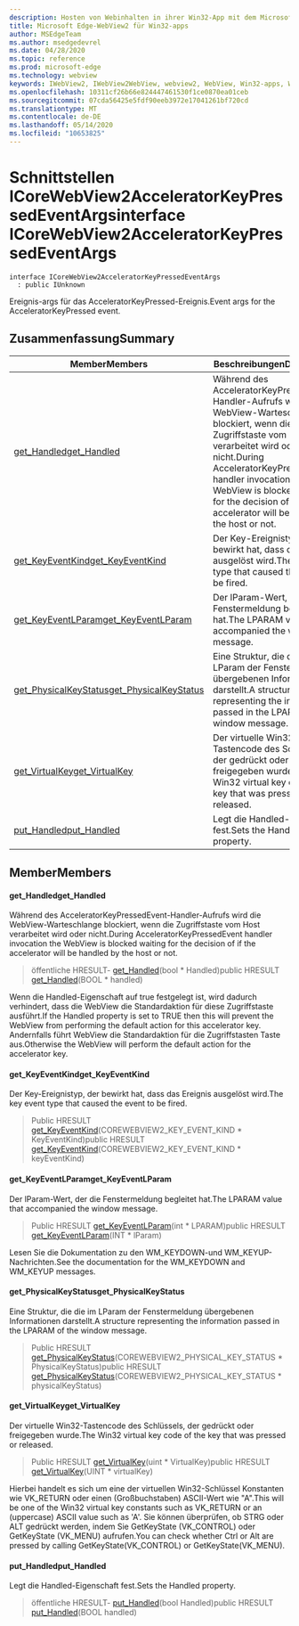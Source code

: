 ```yaml
---
description: Hosten von Webinhalten in ihrer Win32-App mit dem Microsoft Edge WebView2-Steuerelement
title: Microsoft Edge-WebView2 für Win32-apps
author: MSEdgeTeam
ms.author: msedgedevrel
ms.date: 04/28/2020
ms.topic: reference
ms.prod: microsoft-edge
ms.technology: webview
keywords: IWebView2, IWebView2WebView, webview2, WebView, Win32-apps, Win32, Edge, ICoreWebView2, ICoreWebView2Controller, Browser-Steuerelement, Edge-HTML
ms.openlocfilehash: 10311cf26b66e824447461530f1ce0870ea01ceb
ms.sourcegitcommit: 07cda56425e5fdf90eeb3972e17041261bf720cd
ms.translationtype: MT
ms.contentlocale: de-DE
ms.lasthandoff: 05/14/2020
ms.locfileid: "10653825"
---
```

# <span data-ttu-id="cf56d-104">Schnittstellen ICoreWebView2AcceleratorKeyPressedEventArgs</span><span class="sxs-lookup"><span data-stu-id="cf56d-104">interface ICoreWebView2AcceleratorKeyPressedEventArgs</span></span> 

```
interface ICoreWebView2AcceleratorKeyPressedEventArgs
  : public IUnknown
```

<span data-ttu-id="cf56d-105">Ereignis-args für das AcceleratorKeyPressed-Ereignis.</span><span class="sxs-lookup"><span data-stu-id="cf56d-105">Event args for the AcceleratorKeyPressed event.</span></span>

## <span data-ttu-id="cf56d-106">Zusammenfassung</span><span class="sxs-lookup"><span data-stu-id="cf56d-106">Summary</span></span>

 <span data-ttu-id="cf56d-107">Member</span><span class="sxs-lookup"><span data-stu-id="cf56d-107">Members</span></span>                        | <span data-ttu-id="cf56d-108">Beschreibungen</span><span class="sxs-lookup"><span data-stu-id="cf56d-108">Descriptions</span></span>
--------------------------------|---------------------------------------------
[<span data-ttu-id="cf56d-109">get_Handled</span><span class="sxs-lookup"><span data-stu-id="cf56d-109">get_Handled</span></span>](#get_handled) | <span data-ttu-id="cf56d-110">Während des AcceleratorKeyPressedEvent-Handler-Aufrufs wird die WebView-Warteschlange blockiert, wenn die Zugriffstaste vom Host verarbeitet wird oder nicht.</span><span class="sxs-lookup"><span data-stu-id="cf56d-110">During AcceleratorKeyPressedEvent handler invocation the WebView is blocked waiting for the decision of if the accelerator will be handled by the host or not.</span></span>
[<span data-ttu-id="cf56d-111">get_KeyEventKind</span><span class="sxs-lookup"><span data-stu-id="cf56d-111">get_KeyEventKind</span></span>](#get_keyeventkind) | <span data-ttu-id="cf56d-112">Der Key-Ereignistyp, der bewirkt hat, dass das Ereignis ausgelöst wird.</span><span class="sxs-lookup"><span data-stu-id="cf56d-112">The key event type that caused the event to be fired.</span></span>
[<span data-ttu-id="cf56d-113">get_KeyEventLParam</span><span class="sxs-lookup"><span data-stu-id="cf56d-113">get_KeyEventLParam</span></span>](#get_keyeventlparam) | <span data-ttu-id="cf56d-114">Der lParam-Wert, der die Fenstermeldung begleitet hat.</span><span class="sxs-lookup"><span data-stu-id="cf56d-114">The LPARAM value that accompanied the window message.</span></span>
[<span data-ttu-id="cf56d-115">get_PhysicalKeyStatus</span><span class="sxs-lookup"><span data-stu-id="cf56d-115">get_PhysicalKeyStatus</span></span>](#get_physicalkeystatus) | <span data-ttu-id="cf56d-116">Eine Struktur, die die im LParam der Fenstermeldung übergebenen Informationen darstellt.</span><span class="sxs-lookup"><span data-stu-id="cf56d-116">A structure representing the information passed in the LPARAM of the window message.</span></span>
[<span data-ttu-id="cf56d-117">get_VirtualKey</span><span class="sxs-lookup"><span data-stu-id="cf56d-117">get_VirtualKey</span></span>](#get_virtualkey) | <span data-ttu-id="cf56d-118">Der virtuelle Win32-Tastencode des Schlüssels, der gedrückt oder freigegeben wurde.</span><span class="sxs-lookup"><span data-stu-id="cf56d-118">The Win32 virtual key code of the key that was pressed or released.</span></span>
[<span data-ttu-id="cf56d-119">put_Handled</span><span class="sxs-lookup"><span data-stu-id="cf56d-119">put_Handled</span></span>](#put_handled) | <span data-ttu-id="cf56d-120">Legt die Handled-Eigenschaft fest.</span><span class="sxs-lookup"><span data-stu-id="cf56d-120">Sets the Handled property.</span></span>

## <span data-ttu-id="cf56d-121">Member</span><span class="sxs-lookup"><span data-stu-id="cf56d-121">Members</span></span>

#### <span data-ttu-id="cf56d-122">get_Handled</span><span class="sxs-lookup"><span data-stu-id="cf56d-122">get_Handled</span></span> 

<span data-ttu-id="cf56d-123">Während des AcceleratorKeyPressedEvent-Handler-Aufrufs wird die WebView-Warteschlange blockiert, wenn die Zugriffstaste vom Host verarbeitet wird oder nicht.</span><span class="sxs-lookup"><span data-stu-id="cf56d-123">During AcceleratorKeyPressedEvent handler invocation the WebView is blocked waiting for the decision of if the accelerator will be handled by the host or not.</span></span>

> <span data-ttu-id="cf56d-124">öffentliche HRESULT- [get_Handled](#get_handled)(bool \* Handled)</span><span class="sxs-lookup"><span data-stu-id="cf56d-124">public HRESULT [get_Handled](#get_handled)(BOOL \* handled)</span></span>

<span data-ttu-id="cf56d-125">Wenn die Handled-Eigenschaft auf true festgelegt ist, wird dadurch verhindert, dass die WebView die Standardaktion für diese Zugriffstaste ausführt.</span><span class="sxs-lookup"><span data-stu-id="cf56d-125">If the Handled property is set to TRUE then this will prevent the WebView from performing the default action for this accelerator key.</span></span> <span data-ttu-id="cf56d-126">Andernfalls führt WebView die Standardaktion für die Zugriffstasten Taste aus.</span><span class="sxs-lookup"><span data-stu-id="cf56d-126">Otherwise the WebView will perform the default action for the accelerator key.</span></span>

#### <span data-ttu-id="cf56d-127">get_KeyEventKind</span><span class="sxs-lookup"><span data-stu-id="cf56d-127">get_KeyEventKind</span></span> 

<span data-ttu-id="cf56d-128">Der Key-Ereignistyp, der bewirkt hat, dass das Ereignis ausgelöst wird.</span><span class="sxs-lookup"><span data-stu-id="cf56d-128">The key event type that caused the event to be fired.</span></span>

> <span data-ttu-id="cf56d-129">Public HRESULT [get_KeyEventKind](#get_keyeventkind)(COREWEBVIEW2_KEY_EVENT_KIND \* KeyEventKind)</span><span class="sxs-lookup"><span data-stu-id="cf56d-129">public HRESULT [get_KeyEventKind](#get_keyeventkind)(COREWEBVIEW2_KEY_EVENT_KIND \* keyEventKind)</span></span>

#### <span data-ttu-id="cf56d-130">get_KeyEventLParam</span><span class="sxs-lookup"><span data-stu-id="cf56d-130">get_KeyEventLParam</span></span> 

<span data-ttu-id="cf56d-131">Der lParam-Wert, der die Fenstermeldung begleitet hat.</span><span class="sxs-lookup"><span data-stu-id="cf56d-131">The LPARAM value that accompanied the window message.</span></span>

> <span data-ttu-id="cf56d-132">Public HRESULT [get_KeyEventLParam](#get_keyeventlparam)(int \* LPARAM)</span><span class="sxs-lookup"><span data-stu-id="cf56d-132">public HRESULT [get_KeyEventLParam](#get_keyeventlparam)(INT \* lParam)</span></span>

<span data-ttu-id="cf56d-133">Lesen Sie die Dokumentation zu den WM_KEYDOWN-und WM_KEYUP-Nachrichten.</span><span class="sxs-lookup"><span data-stu-id="cf56d-133">See the documentation for the WM_KEYDOWN and WM_KEYUP messages.</span></span>

#### <span data-ttu-id="cf56d-134">get_PhysicalKeyStatus</span><span class="sxs-lookup"><span data-stu-id="cf56d-134">get_PhysicalKeyStatus</span></span> 

<span data-ttu-id="cf56d-135">Eine Struktur, die die im LParam der Fenstermeldung übergebenen Informationen darstellt.</span><span class="sxs-lookup"><span data-stu-id="cf56d-135">A structure representing the information passed in the LPARAM of the window message.</span></span>

> <span data-ttu-id="cf56d-136">Public HRESULT [get_PhysicalKeyStatus](#get_physicalkeystatus)(COREWEBVIEW2_PHYSICAL_KEY_STATUS \* PhysicalKeyStatus)</span><span class="sxs-lookup"><span data-stu-id="cf56d-136">public HRESULT [get_PhysicalKeyStatus](#get_physicalkeystatus)(COREWEBVIEW2_PHYSICAL_KEY_STATUS \* physicalKeyStatus)</span></span>

#### <span data-ttu-id="cf56d-137">get_VirtualKey</span><span class="sxs-lookup"><span data-stu-id="cf56d-137">get_VirtualKey</span></span> 

<span data-ttu-id="cf56d-138">Der virtuelle Win32-Tastencode des Schlüssels, der gedrückt oder freigegeben wurde.</span><span class="sxs-lookup"><span data-stu-id="cf56d-138">The Win32 virtual key code of the key that was pressed or released.</span></span>

> <span data-ttu-id="cf56d-139">Public HRESULT [get_VirtualKey](#get_virtualkey)(uint \* VirtualKey)</span><span class="sxs-lookup"><span data-stu-id="cf56d-139">public HRESULT [get_VirtualKey](#get_virtualkey)(UINT \* virtualKey)</span></span>

<span data-ttu-id="cf56d-140">Hierbei handelt es sich um eine der virtuellen Win32-Schlüssel Konstanten wie VK_RETURN oder einen (Großbuchstaben) ASCII-Wert wie "A".</span><span class="sxs-lookup"><span data-stu-id="cf56d-140">This will be one of the Win32 virtual key constants such as VK_RETURN or an (uppercase) ASCII value such as 'A'.</span></span> <span data-ttu-id="cf56d-141">Sie können überprüfen, ob STRG oder ALT gedrückt werden, indem Sie GetKeyState (VK_CONTROL) oder GetKeyState (VK_MENU) aufrufen.</span><span class="sxs-lookup"><span data-stu-id="cf56d-141">You can check whether Ctrl or Alt are pressed by calling GetKeyState(VK_CONTROL) or GetKeyState(VK_MENU).</span></span>

#### <span data-ttu-id="cf56d-142">put_Handled</span><span class="sxs-lookup"><span data-stu-id="cf56d-142">put_Handled</span></span> 

<span data-ttu-id="cf56d-143">Legt die Handled-Eigenschaft fest.</span><span class="sxs-lookup"><span data-stu-id="cf56d-143">Sets the Handled property.</span></span>

> <span data-ttu-id="cf56d-144">öffentliche HRESULT- [put_Handled](#put_handled)(bool Handled)</span><span class="sxs-lookup"><span data-stu-id="cf56d-144">public HRESULT [put_Handled](#put_handled)(BOOL handled)</span></span>


